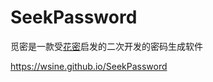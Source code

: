 # SeekPassword

觅密是一款受[花密](https://flowerpassword.com/)启发的二次开发的密码生成软件

https://wsine.github.io/SeekPassword
